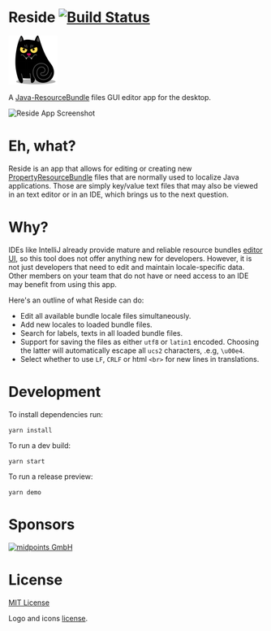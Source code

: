 Reside [![Build Status](https://travis-ci.org/petarov/reside.svg?branch=master)](https://travis-ci.org/petarov/reside)
====================

![Residé Himself](src/assets/icons/png/cat-vampire-icon-96x96.png)

A [Java-ResourceBundle](https://docs.oracle.com/javase/7/docs/api/java/util/ResourceBundle.html) files GUI editor app for the desktop.

![Reside App Screenshot](https://i.imgur.com/sZsJLgf.png)

# Eh, what?

Reside is an app that allows for editing or creating new [PropertyResourceBundle](https://docs.oracle.com/javase/7/docs/api/java/util/PropertyResourceBundle.html) files that are normally used to localize Java applications. Those are simply key/value text files that may also be viewed in an text editor or in an IDE, which brings us to the next question.

# Why?

IDEs like IntelliJ already provide mature and reliable resource bundles [editor UI](https://www.jetbrains.com/help/idea/resource-bundle-editor.html), so this tool does not offer anything new for developers. However, it is not just developers that need to edit and maintain locale-specific data. Other members on your team that do not have or need access to an IDE may benefit from using this app. 

Here's an outline of what Reside can do:

  - Edit all available bundle locale files simultaneously.
  - Add new locales to loaded bundle files.
  - Search for labels, texts in all loaded bundle files.
  - Support for saving the files as either `utf8` or `latin1` encoded. Choosing the latter will automatically escape all `ucs2` characters, .e.g, `\u00e4`.
  - Select whether to use `LF`, `CRLF` or html `<br>` for new lines in translations.

# Development

To install dependencies run:
  
    yarn install

To run a dev build:

    yarn start

To run a release preview:

    yarn demo

# Sponsors

<a href="https://midpoints.de/">![midpoints GmbH](https://midpoints.de/web/web.nsf/midpoints263x90.png)</a>

# License

[MIT License](LICENSE.md)

Logo and icons [license](src/assets/icons/README.md).
